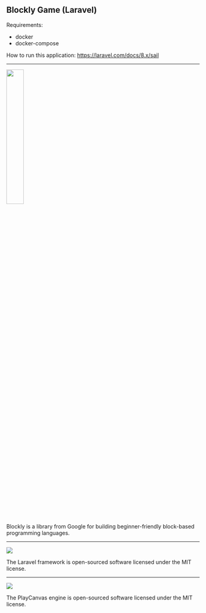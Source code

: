 ## Blockly Game (Laravel)

  Requirements:
  - docker
  - docker-compose
 
How to run this application:
https://laravel.com/docs/8.x/sail

----------

<p  align="left"><img  width="30%"  src="https://developers.google.com/blockly/images/logos/logo_built_on.png">

</p>

Blockly is a library from Google for building beginner-friendly block-based programming languages.  

---------- 

<p  align="left"><img  src="https://laravel.com/assets/img/components/logo-laravel.svg">

</p>

The Laravel framework is open-sourced software licensed under the MIT license.  

----------

<p  align="left"><img  src="https://image4.owler.com/logo/playcanvas_owler_20180323_222343_large.png">

</p>

The PlayCanvas engine is open-sourced software licensed under the MIT license.